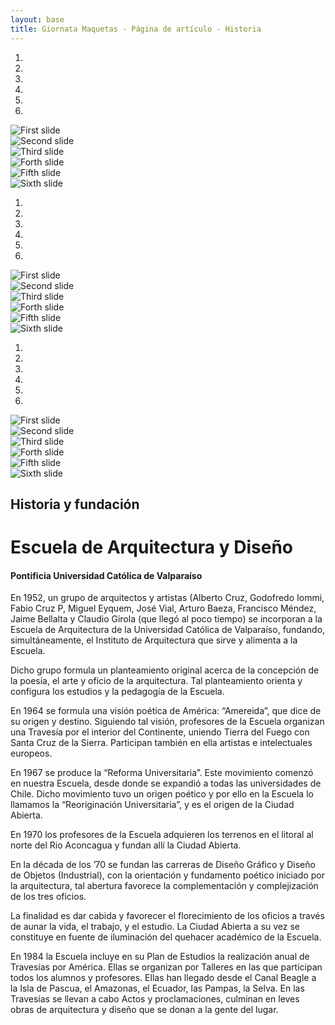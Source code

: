 ```yaml
---
layout: base
title: Giornata Maquetas - Página de artículo - Historia
---
```

<div class='col-lg-22 col-lg-offset-1 oculto-md oculto-sm oculto-xs imagenes-destacadas-ead-lg'> <!-- carousel lg -->
  <div class='col-lg-24 col-md-24 imagenes-destacadas-ead-lg ver'>
<!-- datos de carousel-lg -->
    <div data-ride="carousel" class="carousel slide col-md-24" id="carousel-example-generic">
      <ol class="carousel-indicators">
        <li data-slide-to="0" data-target="#carousel-example-generic"></li>
        <li data-slide-to="1" data-target="#carousel-example-generic" class="active"></li>
        <li data-slide-to="2" data-target="#carousel-example-generic"></li>
        <li data-slide-to="3" data-target="#carousel-example-generic"></li>
        <li data-slide-to="4" data-target="#carousel-example-generic"></li>
        <li data-slide-to="5" data-target="#carousel-example-generic"></li>
      </ol>
<!-- fin datos de carousel-lg -->
      <div class="carousel-inner">
        <div class="item altura-maxima-lg">
          <img class='excedente-vertical-lg' alt="First slide" src="{{ site.baseurl }}/img/globo.jpg">
        </div>
        <div class="item active altura-maxima-lg">
          <img class='excedente-vertical-lg' alt="Second slide" src="{{ site.baseurl }}/img/phalene.jpg">
        </div>
        <div class="item altura-maxima-lg">
          <img class='excedente-vertical-lg' alt="Third slide" src="{{ site.baseurl }}/img/escultura.jpg">
        </div>
        <div class="item altura-maxima-lg">
          <img class='excedente-vertical-lg' alt="Forth slide" src="{{ site.baseurl }}/img/ciudadabierta.jpg">
        </div>
        <div class="item altura-maxima-lg">
          <img class='excedente-vertical-lg' alt="Fifth slide" src="{{ site.baseurl }}/img/travesia.jpg">
        </div>
        <div class="item altura-maxima-lg">
          <img class='excedente-vertical-lg' alt="Sixth slide" src="{{ site.baseurl }}/img/travesia2.jpg">
        </div>
      </div>
    </div>
  </div>
</div> <!-- fin carousel lg -->

<div class='oculto-lg col-md-22 col-md-offset-1 col-sm-22 col-sm-offset-1 oculto-xs imagenes-destacadas-ead'> <!-- carousel md & sm -->
  <div class='col-lg-24 col-md-24 imagenes-destacadas-ead ver'>
<!-- datos de carousel-md & sm -->
    <div data-ride="carousel" class="carousel slide col-md-24" id="carousel-example-generic">
      <ol class="carousel-indicators">
        <li data-slide-to="0" data-target="#carousel-example-generic" class="active"></li>
        <li data-slide-to="1" data-target="#carousel-example-generic"></li>
        <li data-slide-to="2" data-target="#carousel-example-generic"></li>
        <li data-slide-to="3" data-target="#carousel-example-generic"></li>
        <li data-slide-to="4" data-target="#carousel-example-generic"></li>
        <li data-slide-to="5" data-target="#carousel-example-generic"></li>
      </ol>
<!-- fin datos de carousel- md & sm -->
      <div class="carousel-inner">
        <div class="item altura-maxima">
          <img class='excedente-vertical' alt="First slide" src="{{ site.baseurl }}/img/globo.jpg">
        </div>
        <div class="item active altura-maxima">
          <img class='excedente-vertical' alt="Second slide" src="{{ site.baseurl }}/img/phalene.jpg">
        </div>
        <div class="item altura-maxima">
          <img class='excedente-vertical' alt="Third slide" src="{{ site.baseurl }}/img/escultura.jpg">
        </div>
        <div class="item altura-maxima">
          <img class='excedente-vertical' alt="Forth slide" src="{{ site.baseurl }}/img/ciudadabierta.jpg">
        </div>
        <div class="item altura-maxima">
          <img class='excedente-vertical' alt="Fifth slide" src="{{ site.baseurl }}/img/travesia.jpg">
        </div>
        <div class="item altura-maxima">
          <img class='excedente-vertical' alt="Sixth slide" src="{{ site.baseurl }}/img/travesia2.jpg">
        </div>
      </div>
    </div>
  </div>
</div> <!-- fin carousel md & sm -->

<div class='oculto-lg oculto-md oculto-sm col-xs-22 col-xs-offset-1 imagenes-destacadas-ead-xs'> <!-- carousel xs -->
  <div class='col-lg-24 col-md-24 imagenes-destacadas-ead-xs ver'>
<!-- datos de carousel xs -->
    <div data-ride="carousel" class="carousel slide col-md-24" id="carousel-example-generic">
      <ol class="carousel-indicators">
        <li data-slide-to="0" data-target="#carousel-example-generic" class="active"></li>
        <li data-slide-to="1" data-target="#carousel-example-generic"></li>
        <li data-slide-to="2" data-target="#carousel-example-generic"></li>
        <li data-slide-to="3" data-target="#carousel-example-generic"></li>
        <li data-slide-to="4" data-target="#carousel-example-generic"></li>
        <li data-slide-to="5" data-target="#carousel-example-generic"></li>
      </ol>
<!-- fin datos de carousel xs -->
      <div class="carousel-inner">
        <div class="item altura-maxima-xs">
          <img class='excedente-vertical-xs' alt="First slide" src="{{ site.baseurl }}/img/globo.jpg">
        </div>
        <div class="item active altura-maxima-xs">
          <img class='excedente-vertical-xs' alt="Second slide" src="{{ site.baseurl }}/img/phalene.jpg">
        </div>
        <div class="item altura-maxima-xs">
          <img class='excedente-vertical-xs' alt="Third slide" src="{{ site.baseurl }}/img/escultura.jpg">
        </div>
        <div class="item altura-maxima-xs">
          <img class='excedente-vertical-xs' alt="Forth slide" src="{{ site.baseurl }}/img/ciudadabierta.jpg">
        </div>
        <div class="item altura-maxima-xs">
          <img class='excedente-vertical-xs' alt="Fifth slide" src="{{ site.baseurl }}/img/travesia.jpg">
        </div>
        <div class="item altura-maxima-xs">
          <img class='excedente-vertical-xs' alt="Sixth slide" src="{{ site.baseurl }}/img/travesia2.jpg">
        </div>
      </div>
    </div>
  </div>
</div> <!-- fin carousel md & sm -->

<div class='col-lg-10 col-lg-offset-7 col-md-14 col-md-offset-5 col-sm-18 col-sm-offset-3 col-xs-20 col-xs-offset-2 margen-inferior margen-superior fondo-blanco'>
  <h2 class=''>Historia y fundación</h2>
  <h1 class='grande rojo'>Escuela de Arquitectura y Diseño</h1>
  <h4>Pontificia Universidad Católica de Valparaíso</h4>
  <p>
    En 1952, un grupo de arquitectos y artistas (Alberto Cruz, Godofredo Iommi, Fabio Cruz P, Miguel Eyquem, José Vial, Arturo Baeza, Francisco Méndez, Jaime Bellalta y Claudio Girola (que llegó al poco tiempo) se incorporan a la Escuela de Arquitectura de la Universidad Católica de Valparaíso, fundando, simultáneamente, el Instituto de Arquitectura que sirve y alimenta a la Escuela.
  </p>

  <p>
    Dicho grupo formula un planteamiento original acerca de la concepción de la poesía, el arte y oficio de la arquitectura. Tal planteamiento orienta y configura los estudios y la pedagogía de la Escuela.
  </p>

  <p>
    En 1964 se formula una visión poética de América: “Amereida”, que dice de su origen y destino.
    Siguiendo tal visión, profesores de la Escuela organizan una Travesía por el interior del Continente, uniendo Tierra del Fuego con Santa Cruz de la Sierra. Participan también en ella artistas e intelectuales europeos.
  </p>

  <p>
    En 1967 se produce la “Reforma Universitaria”. Este movimiento comenzó en nuestra Escuela, desde donde se expandió a todas las universidades de Chile. Dicho movimiento tuvo un origen poético y por ello en la Escuela lo llamamos la “Reoriginación Universitaria”, y es el origen de la Ciudad Abierta.
  </p>

  <p>
    En 1970 los profesores de la Escuela adquieren los terrenos en el litoral al norte del Rio Aconcagua y fundan allí la Ciudad Abierta.
  </p>

  <p>
    En la década de los ’70 se fundan las carreras de Diseño Gráfico y Diseño de Objetos (Industrial), con la orientación y fundamento poético iniciado por la arquitectura, tal abertura favorece la complementación y complejización de los tres oficios.
  </p>

  <p>
    La finalidad es dar cabida y favorecer el florecimiento de los oficios a través de aunar la vida, el trabajo, y el estudio. La Ciudad Abierta a su vez se constituye en fuente de iluminación del quehacer académico de la Escuela.
  </p>

  <p>
    En 1984 la Escuela incluye en su Plan de Estudios la realización anual de Travesías por América. Ellas se organizan por Talleres en las que participan todos los alumnos y profesores.
    Ellas han llegado desde el Canal Beagle a la Isla de Pascua, el Amazonas, el Ecuador, las Pampas, la Selva. En las Travesías se llevan a cabo Actos y proclamaciones, culminan en leves obras de arquitectura y diseño que se donan a la gente del lugar.
  </p>
</div> <!-- fin col contenido --> 